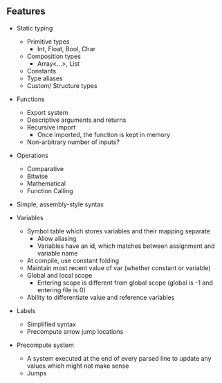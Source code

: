 ## Features

- Static typing
  - Primitive types
    - Int, Float, Bool, Char
  - Composition types
    - Array<...>, List
  - Constants
  - Type aliases
  - Custom/ Structure types

- Functions
  - Export system
  - Descriptive arguments and returns
  - Recursive import
    - Once imported, the function is kept in memory
  - Non-arbitrary number of inputs?

- Operations
  - Comparative
  - Bitwise
  - Mathematical
  - Function Calling

- Simple, assembly-style syntax

- Variables
  - Symbol table which stores variables and their mapping separate
    - Allow aliasing
    - Variables have an id, which matches between assignment and variable name
  - At compile, use constant folding
  - Maintain most recent value of var (whether constant or variable)
  - Global and local scope
    - Entering scope is different from global scope (global is -1 and entering file is 0)
  - Ability to differentiate value and reference variables

- Labels
  - Simplified syntax
  - Precompute arrow jump locations

- Precompute system
  - A system executed at the end of every parsed line to update any values which might not make sense
  - Jumps
